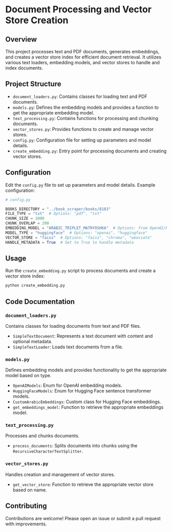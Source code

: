 # Document Processing and Vector Store Creation

## Overview

This project processes text and PDF documents, generates embeddings, and creates a vector store index for efficient document retrieval. It utilizes various text loaders, embedding models, and vector stores to handle and index documents.

## Project Structure

- `document_loaders.py`: Contains classes for loading text and PDF documents.
- `models.py`: Defines the embedding models and provides a function to get the appropriate embedding model.
- `text_processing.py`: Contains functions for processing and chunking documents.
- `vector_stores.py`: Provides functions to create and manage vector stores.
- `config.py`: Configuration file for setting up parameters and model details.
- `create_embedding.py`: Entry point for processing documents and creating vector stores.

## Configuration

Edit the `config.py` file to set up parameters and model details. Example configuration:

```python
# config.py

BOOKS_DIRECTORY = "../book_scraper/books/8183"
FILE_TYPE = "txt"  # Options: "pdf", "txt"
CHUNK_SIZE = 1000
CHUNK_OVERLAP = 200
EMBEDDING_MODEL = "ARABIC_TRIPLET_MATRYOSHKA"  # Options: from OpenAI/Hugging Face enum
MODEL_TYPE = "huggingface"  # Options: "openai", "huggingface"
VECTOR_STORE = "faiss"  # Options: "faiss", "chroma", "weaviate"
HANDLE_METADATA = True  # Set to True to handle metadata
```

## Usage

Run the `create_embedding.py` script to process documents and create a vector store index:

```bash
python create_embedding.py
```

## Code Documentation

### `document_loaders.py`

Contains classes for loading documents from text and PDF files.

- `SimpleTextDocument`: Represents a text document with content and optional metadata.
- `SimpleTextLoader`: Loads text documents from a file.

### `models.py`

Defines embedding models and provides functionality to get the appropriate model based on type.

- `OpenAIModels`: Enum for OpenAI embedding models.
- `HuggingFaceModels`: Enum for Hugging Face sentence transformer models.
- `CustomArabicEmbeddings`: Custom class for Hugging Face embeddings.
- `get_embeddings_model`: Function to retrieve the appropriate embeddings model.

### `text_processing.py`

Processes and chunks documents.

- `process_documents`: Splits documents into chunks using the `RecursiveCharacterTextSplitter`.

### `vector_stores.py`

Handles creation and management of vector stores.

- `get_vector_store`: Function to retrieve the appropriate vector store based on name.

## Contributing

Contributions are welcome! Please open an issue or submit a pull request with improvements.
